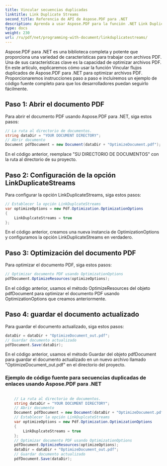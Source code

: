 ```yaml
---
title: Vincular secuencias duplicadas
linktitle: Link Duplicate Streams
second_title: Referencia de API de Aspose.PDF para .NET
description: Aprenda a usar Aspose.PDF para la función .NET Link Duplicate Streams para optimizar sus documentos PDF con esta guía paso a paso.
type: docs
weight: 230
url: /ru/pdf/net/programming-with-document/linkduplicatestreams/
---
```

Aspose.PDF para .NET es una biblioteca completa y potente que proporciona una variedad de características para trabajar con archivos PDF. Una de sus características clave es la capacidad de optimizar archivos PDF. En este artículo, explicaremos cómo usar la función Vincular flujos duplicados de Aspose.PDF para .NET para optimizar archivos PDF. Proporcionaremos instrucciones paso a paso e incluiremos un ejemplo de código fuente completo para que los desarrolladores puedan seguirlo fácilmente.

## Paso 1: Abrir el documento PDF

Para abrir el documento PDF usando Aspose.PDF para .NET, siga estos pasos:

```csharp
// La ruta al directorio de documentos.
string dataDir = "YOUR DOCUMENT DIRECTORY";
// Abrir documento
Document pdfDocument = new Document(dataDir + "OptimizeDocument.pdf");
```

En el código anterior, reemplace "SU DIRECTORIO DE DOCUMENTOS" con la ruta al directorio de su proyecto.

## Paso 2: Configuración de la opción LinkDuplicateStreams

Para configurar la opción LinkDuplicateStreams, siga estos pasos:

```csharp
// Establecer la opción LinkDuplcateStreams
var optimizeOptions = new Pdf.Optimization.OptimizationOptions
{
    LinkDuplcateStreams = true
};
```

En el código anterior, creamos una nueva instancia de OptimizationOptions y configuramos la opción LinkDuplicateStreams en verdadero.

## Paso 3: Optimización del documento PDF

Para optimizar el documento PDF, siga estos pasos:

```csharp
// Optimizar documento PDF usando OptimizationOptions
pdfDocument.OptimizeResources(optimizeOptions);
```

En el código anterior, usamos el método OptimizeResources del objeto pdfDocument para optimizar el documento PDF usando OptimizationOptions que creamos anteriormente.

## Paso 4: guardar el documento actualizado

Para guardar el documento actualizado, siga estos pasos:

```csharp
dataDir = dataDir + "OptimizeDocument_out.pdf";
// Guardar documento actualizado
pdfDocument.Save(dataDir);
```

En el código anterior, usamos el método Guardar del objeto pdfDocument para guardar el documento actualizado en un nuevo archivo llamado "OptimizeDocument_out.pdf" en el directorio del proyecto.

### Ejemplo de código fuente para secuencias duplicadas de enlaces usando Aspose.PDF para .NET

```csharp

	// La ruta al directorio de documentos.
	string dataDir = "YOUR DOCUMENT DIRECTORY";
	// Abrir documento
	Document pdfDocument = new Document(dataDir + "OptimizeDocument.pdf");
	// Establecer la opción LinkDuplcateStreams
	var optimizeOptions = new Pdf.Optimization.OptimizationOptions
	{
		LinkDuplcateStreams = true
	};
	// Optimizar documento PDF usando OptimizationOptions
	pdfDocument.OptimizeResources(optimizeOptions);
	dataDir = dataDir + "OptimizeDocument_out.pdf";
	// Guardar documento actualizado
	pdfDocument.Save(dataDir);
	
```
